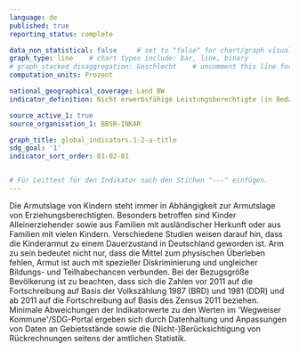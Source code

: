 ```yaml
---
language: de   
published: true
reporting_status: complete

data_non_statistical: false     # set to "false" for chart/graph visualization
graph_type: line    # chart types include: bar, line, binary
# graph_stacked_disaggregation: Geschlecht    # uncomment this line for stacked bars. eplace "Geschlecht" with the field of aggregation.
computation_units: Prozent

national_geographical_coverage: Land BW
indicator_definition: Nicht erwerbsfähige Leistungsberechtigte (in Bedarfsgemeinschaften) unter 15 Jahren je 100 Einwohner unter 15 Jahren

source_active_1: true
source_organisation_1: BBSR-INKAR

graph_title: global_indicators.1-2-a-title
sdg_goal: '1'
indicator_sort_order: 01-02-01


# Für Leittext für den Indikator nach den Stichen "---" einfügen.
---
```


Die Armutslage von Kindern steht immer in Abhängigkeit zur Armutslage von Erziehungsberechtigten. Besonders betroffen sind Kinder Alleinerziehender sowie aus Familien mit ausländischer Herkunft oder aus Familien mit vielen Kindern. Verschiedene Studien weisen darauf hin, dass die Kinderarmut zu einem Dauerzustand in Deutschland geworden ist. Arm zu sein bedeutet nicht nur, dass die Mittel zum physischen Überleben fehlen, Armut ist auch mit spezieller Diskriminierung und ungleicher Bildungs- und Teilhabechancen verbunden. Bei der Bezugsgröße Bevölkerung ist zu beachten, dass sich die Zahlen vor 2011 auf die Fortschreibung auf Basis der Volkszählung 1987 (BRD) und 1981 (DDR) und ab 2011 auf die Fortschreibung auf Basis des Zensus 2011 beziehen. Minimale Abweichungen der Indikatorwerte zu den Werten im 'Wegweiser Kommune'/SDG-Portal ergeben sich durch Datenhaltung und Anpassungen von Daten an Gebietsstände sowie die (Nicht-)Berücksichtigung von Rückrechnungen seitens der amtlichen Statistik.